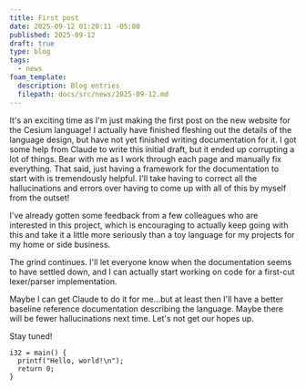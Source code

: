 ```yaml
---
title: First post
date: 2025-09-12 01:20:11 -05:00
published: 2025-09-12
draft: true
type: blog
tags:
  - news
foam_template:
  description: Blog entries
  filepath: docs/src/news/2025-09-12.md
---
```


It's an exciting time as I'm just making the first post on the new website for the Cesium language!  I actually have finished fleshing out the details of the language design, but have not yet finished writing documentation for it.  I got some help from Claude to write this initial draft, but it ended up corrupting a lot of things.  Bear with me as I work through each page and manually fix everything.  That said, just having a framework for the documentation to start with is tremendously helpful.  I'll take having to correct all the hallucinations and errors over having to come up with all of this by myself from the outset!

I've already gotten some feedback from a few colleagues who are interested in this project, which is encouraging to actually keep going with this and take it a little more seriously than a toy language for my projects for my home or side business.

The grind continues.  I'll let everyone know when the documentation seems to have settled down, and I can actually start working on code for a first-cut lexer/parser implementation.

Maybe I can get Claude to do it for me...but at least then I'll have a better baseline reference documentation describing the language.  Maybe there will be fewer hallucinations next time.  Let's not get our hopes up.

Stay tuned!

```cesium
i32 = main() {
  printf("Hello, world!\n");
  return 0;
}
```
